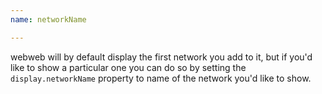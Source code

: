 ```yaml
---
name: networkName

---
```


webweb will by default display the first network you add to it, but if you'd like to show a particular one you can do so by setting the `display.networkName` property to name of the network you'd like to show.
